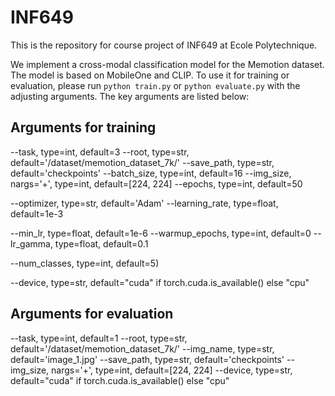 # INF649

This is the repository for course project of INF649 at Ecole Polytechnique.

We implement a cross-modal classification model for the Memotion dataset. The model is based on MobileOne and CLIP. To use it for training or evaluation, please run `python train.py` or `python evaluate.py` with the adjusting arguments. The key arguments are listed below:
## Arguments for training
--task, type=int, default=3
--root, type=str, default='/dataset/memotion_dataset_7k/'
--save_path, type=str, default='checkpoints'
--batch_size, type=int, default=16
--img_size, nargs='+', type=int, default=[224, 224]
--epochs, type=int, default=50

--optimizer, type=str, default='Adam'
--learning_rate, type=float, default=1e-3

--min_lr, type=float, default=1e-6
--warmup_epochs, type=int, default=0
--lr_gamma, type=float, default=0.1

--num_classes, type=int, default=5)

--device, type=str, default="cuda" if torch.cuda.is_available() else "cpu"

## Arguments for evaluation
--task, type=int, default=1
--root, type=str, default='/dataset/memotion_dataset_7k/'
--img_name, type=str, default='image_1.jpg'
--save_path, type=str, default='checkpoints'
--img_size, nargs='+', type=int, default=[224, 224]
--device, type=str, default="cuda" if torch.cuda.is_available() else "cpu"
